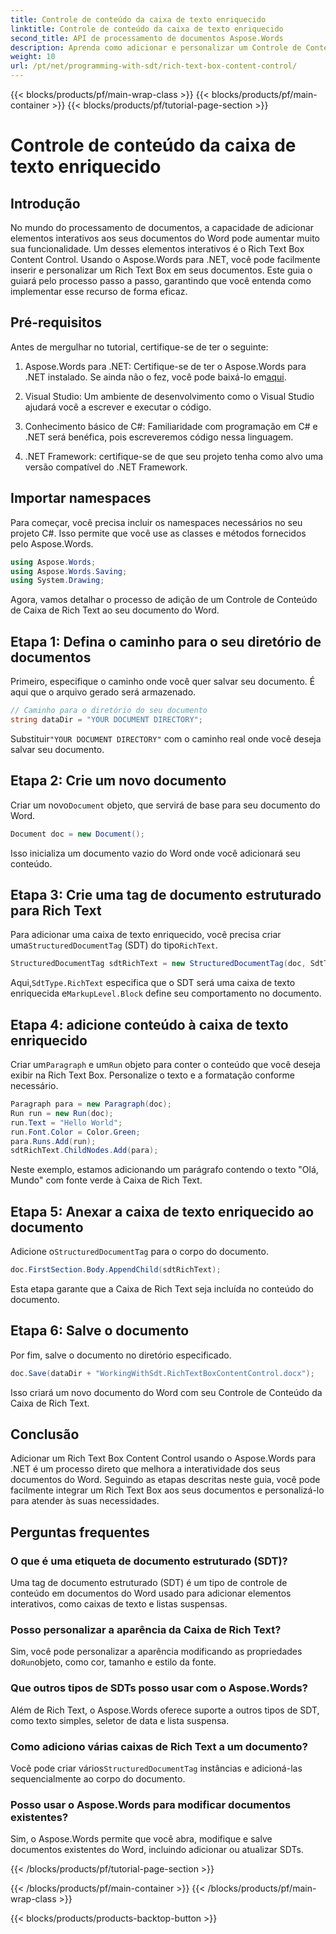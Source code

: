```yaml
---
title: Controle de conteúdo da caixa de texto enriquecido
linktitle: Controle de conteúdo da caixa de texto enriquecido
second_title: API de processamento de documentos Aspose.Words
description: Aprenda como adicionar e personalizar um Controle de Conteúdo de Caixa de Rich Text em um documento do Word usando o Aspose.Words para .NET com este guia detalhado passo a passo.
weight: 10
url: /pt/net/programming-with-sdt/rich-text-box-content-control/
---
```


{{< blocks/products/pf/main-wrap-class >}}
{{< blocks/products/pf/main-container >}}
{{< blocks/products/pf/tutorial-page-section >}}

# Controle de conteúdo da caixa de texto enriquecido

## Introdução

No mundo do processamento de documentos, a capacidade de adicionar elementos interativos aos seus documentos do Word pode aumentar muito sua funcionalidade. Um desses elementos interativos é o Rich Text Box Content Control. Usando o Aspose.Words para .NET, você pode facilmente inserir e personalizar um Rich Text Box em seus documentos. Este guia o guiará pelo processo passo a passo, garantindo que você entenda como implementar esse recurso de forma eficaz.

## Pré-requisitos

Antes de mergulhar no tutorial, certifique-se de ter o seguinte:

1.  Aspose.Words para .NET: Certifique-se de ter o Aspose.Words para .NET instalado. Se ainda não o fez, você pode baixá-lo em[aqui](https://releases.aspose.com/words/net/).

2. Visual Studio: Um ambiente de desenvolvimento como o Visual Studio ajudará você a escrever e executar o código.

3. Conhecimento básico de C#: Familiaridade com programação em C# e .NET será benéfica, pois escreveremos código nessa linguagem.

4. .NET Framework: certifique-se de que seu projeto tenha como alvo uma versão compatível do .NET Framework.

## Importar namespaces

Para começar, você precisa incluir os namespaces necessários no seu projeto C#. Isso permite que você use as classes e métodos fornecidos pelo Aspose.Words.

```csharp
using Aspose.Words;
using Aspose.Words.Saving;
using System.Drawing;
```

Agora, vamos detalhar o processo de adição de um Controle de Conteúdo de Caixa de Rich Text ao seu documento do Word.

## Etapa 1: Defina o caminho para o seu diretório de documentos

Primeiro, especifique o caminho onde você quer salvar seu documento. É aqui que o arquivo gerado será armazenado.

```csharp
// Caminho para o diretório do seu documento
string dataDir = "YOUR DOCUMENT DIRECTORY";
```

 Substituir`"YOUR DOCUMENT DIRECTORY"` com o caminho real onde você deseja salvar seu documento.

## Etapa 2: Crie um novo documento

 Criar um novo`Document` objeto, que servirá de base para seu documento do Word.

```csharp
Document doc = new Document();
```

Isso inicializa um documento vazio do Word onde você adicionará seu conteúdo.

## Etapa 3: Crie uma tag de documento estruturado para Rich Text

 Para adicionar uma caixa de texto enriquecido, você precisa criar uma`StructuredDocumentTag` (SDT) do tipo`RichText`.

```csharp
StructuredDocumentTag sdtRichText = new StructuredDocumentTag(doc, SdtType.RichText, MarkupLevel.Block);
```

 Aqui,`SdtType.RichText` especifica que o SDT será uma caixa de texto enriquecida e`MarkupLevel.Block` define seu comportamento no documento.

## Etapa 4: adicione conteúdo à caixa de texto enriquecido

 Criar um`Paragraph` e um`Run` objeto para conter o conteúdo que você deseja exibir na Rich Text Box. Personalize o texto e a formatação conforme necessário.

```csharp
Paragraph para = new Paragraph(doc);
Run run = new Run(doc);
run.Text = "Hello World";
run.Font.Color = Color.Green;
para.Runs.Add(run);
sdtRichText.ChildNodes.Add(para);
```

Neste exemplo, estamos adicionando um parágrafo contendo o texto "Olá, Mundo" com fonte verde à Caixa de Rich Text.

## Etapa 5: Anexar a caixa de texto enriquecido ao documento

 Adicione o`StructuredDocumentTag` para o corpo do documento.

```csharp
doc.FirstSection.Body.AppendChild(sdtRichText);
```

Esta etapa garante que a Caixa de Rich Text seja incluída no conteúdo do documento.

## Etapa 6: Salve o documento

Por fim, salve o documento no diretório especificado.

```csharp
doc.Save(dataDir + "WorkingWithSdt.RichTextBoxContentControl.docx");
```

Isso criará um novo documento do Word com seu Controle de Conteúdo da Caixa de Rich Text.

## Conclusão

Adicionar um Rich Text Box Content Control usando o Aspose.Words para .NET é um processo direto que melhora a interatividade dos seus documentos do Word. Seguindo as etapas descritas neste guia, você pode facilmente integrar um Rich Text Box aos seus documentos e personalizá-lo para atender às suas necessidades.

## Perguntas frequentes

### O que é uma etiqueta de documento estruturado (SDT)?
Uma tag de documento estruturado (SDT) é um tipo de controle de conteúdo em documentos do Word usado para adicionar elementos interativos, como caixas de texto e listas suspensas.

### Posso personalizar a aparência da Caixa de Rich Text?
 Sim, você pode personalizar a aparência modificando as propriedades do`Run`objeto, como cor, tamanho e estilo da fonte.

### Que outros tipos de SDTs posso usar com o Aspose.Words?
Além de Rich Text, o Aspose.Words oferece suporte a outros tipos de SDT, como texto simples, seletor de data e lista suspensa.

### Como adiciono várias caixas de Rich Text a um documento?
 Você pode criar vários`StructuredDocumentTag` instâncias e adicioná-las sequencialmente ao corpo do documento.

### Posso usar o Aspose.Words para modificar documentos existentes?
Sim, o Aspose.Words permite que você abra, modifique e salve documentos existentes do Word, incluindo adicionar ou atualizar SDTs.

{{< /blocks/products/pf/tutorial-page-section >}}

{{< /blocks/products/pf/main-container >}}
{{< /blocks/products/pf/main-wrap-class >}}

{{< blocks/products/products-backtop-button >}}

